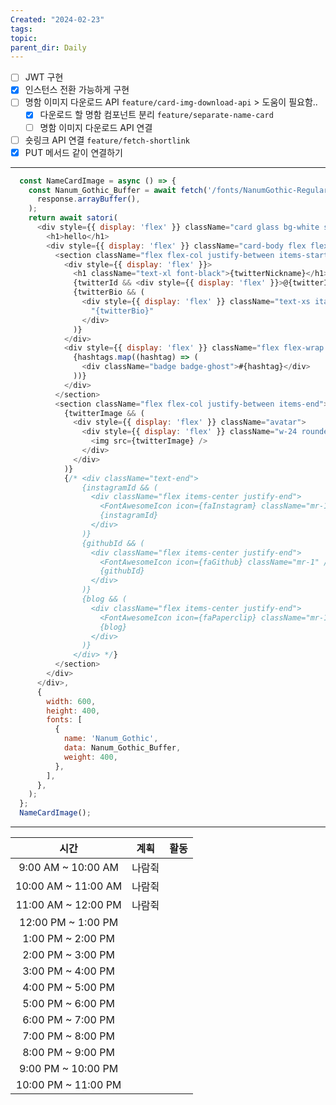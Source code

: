 ```yaml
---
Created: "2024-02-23"
tags: 
topic: 
parent_dir: Daily
---
```

 - [ ] JWT 구현
- [x] 인스턴스 전환 가능하게 구현
- [ ] 명함 이미지 다운로드 API `feature/card-img-download-api` > 도움이 필요함..
	- [x] 다운로드 할 명함 컴포넌트 분리 `feature/separate-name-card`
	- [ ] 명함 이미지 다운로드 API 연결
- [ ] 숏링크 API 연결 `feature/fetch-shortlink`
- [x] PUT 메서드 같이 연결하기

-----
```js
  const NameCardImage = async () => {
    const Nanum_Gothic_Buffer = await fetch('/fonts/NanumGothic-Regular.ttf').then((response) =>
      response.arrayBuffer(),
    );
    return await satori(
      <div style={{ display: 'flex' }} className="card glass bg-white shadow-md aspect-nameCard">
        <h1>hello</h1>
        <div style={{ display: 'flex' }} className="card-body flex flex-row justify-between">
          <section className="flex flex-col justify-between items-start">
            <div style={{ display: 'flex' }}>
              <h1 className="text-xl font-black">{twitterNickname}</h1>
              {twitterId && <div style={{ display: 'flex' }}>@{twitterId}</div>}
              {twitterBio && (
                <div style={{ display: 'flex' }} className="text-xs italic mt-2">
                  "{twitterBio}"
                </div>
              )}
            </div>
            <div style={{ display: 'flex' }} className="flex flex-wrap gap-1">
              {hashtags.map((hashtag) => (
                <div className="badge badge-ghost">#{hashtag}</div>
              ))}
            </div>
          </section>
          <section className="flex flex-col justify-between items-end">
            {twitterImage && (
              <div style={{ display: 'flex' }} className="avatar">
                <div style={{ display: 'flex' }} className="w-24 rounded-full">
                  <img src={twitterImage} />
                </div>
              </div>
            )}
            {/* <div className="text-end">
                {instagramId && (
                  <div className="flex items-center justify-end">
                    <FontAwesomeIcon icon={faInstagram} className="mr-1" />
                    {instagramId}
                  </div>
                )}
                {githubId && (
                  <div className="flex items-center justify-end">
                    <FontAwesomeIcon icon={faGithub} className="mr-1" />
                    {githubId}
                  </div>
                )}
                {blog && (
                  <div className="flex items-center justify-end">
                    <FontAwesomeIcon icon={faPaperclip} className="mr-1" />
                    {blog}
                  </div>
                )}
              </div> */}
          </section>
        </div>
      </div>,
      {
        width: 600,
        height: 400,
        fonts: [
          {
            name: 'Nanum_Gothic',
            data: Nanum_Gothic_Buffer,
            weight: 400,
          },
        ],
      },
    );
  };
  NameCardImage();
```

---  

| 시간 | 계획 | 활동 |
| :--: | :--: | ---- |
| 9:00 AM ~ 10:00 AM | 나람쥑 |  |
| 10:00 AM ~ 11:00 AM | 나람쥑 |  |
| 11:00 AM ~ 12:00 PM | 나람쥑 |  |
| 12:00 PM ~ 1:00 PM |  |  |
| 1:00 PM ~ 2:00 PM |  |  |
| 2:00 PM ~ 3:00 PM |  |  |
| 3:00 PM ~ 4:00 PM |  |  |
| 4:00 PM ~ 5:00 PM |  |  |
| 5:00 PM ~ 6:00 PM |  |  |
| 6:00 PM ~ 7:00 PM |  |  |
| 7:00 PM ~ 8:00 PM |  |  |
| 8:00 PM ~ 9:00 PM |  |  |
| 9:00 PM ~ 10:00 PM |  |  |
| 10:00 PM ~ 11:00 PM |  |  |

